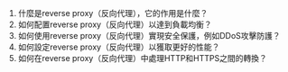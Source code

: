 1. 什麼是reverse proxy（反向代理），它的作用是什麼？
2. 如何配置reverse proxy（反向代理）以達到負載均衡？
3. 如何使用reverse proxy（反向代理）實現安全保護，例如DDoS攻擊防護？
4. 如何設定reverse proxy（反向代理）以獲取更好的性能？
5. 如何在reverse proxy（反向代理）中處理HTTP和HTTPS之間的轉換？